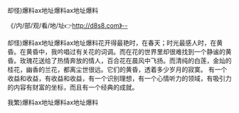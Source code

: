 却怪)爆料ax地址爆料ax地址爆料

《/内/部/观/看/地/址👉http://d8s8.com》--

却怪)爆料ax地址爆料ax地址爆料花开得最艳时，在春天；时光最感人时，在黄昏。在黄昏中，我吟唱过有关花的词调。而在花的世界里却很难找到一个静谧的黄昏。玫瑰花送给了热情奔放的情人，百合花在晨风中飞扬。而清纯的白莲，金灿的桂花，幽香的兰花，都离尘世很远。它们的黄昏，透着多少岁月的寂寞。
有一个收益和收益，有收益和收益，有一个识别理想，有一个心情听力的领域，有吸引力的内容有财富的坐标，而且有一个经典的成就。





我繁)爆料ax地址爆料ax地址爆料

